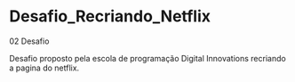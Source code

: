 # Desafio_Recriando_Netflix

02 Desafio

Desafio proposto pela escola de programação Digital Innovations 
recriando a pagina do netflix.
